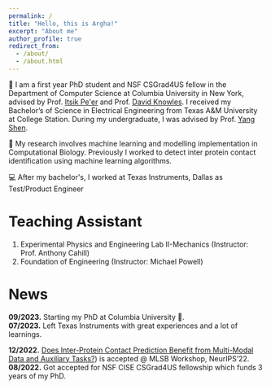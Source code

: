 ```yaml
---
permalink: /
title: "Hello, this is Argha!"
excerpt: "About me"
author_profile: true
redirect_from: 
  - /about/
  - /about.html
---
```


🎒 I am a first year PhD student and NSF CSGrad4US fellow in the Department of Computer Science at Columbia University in New York, advised by Prof. [Itsik Pe'er](https://www.engineering.columbia.edu/faculty/itsik-peer) and Prof. [David Knowles](https://www.engineering.columbia.edu/faculty/david-knowles). I received my Bachelor’s of Science in Electrical Engineering from Texas A&M University at College Station. During my undergraduate, I was advised by Prof. [Yang Shen](https://engineering.tamu.edu/electrical/profiles/shen-yang.html).

🌌 My research involves machine learning and modelling implementation in Computational Biology. Previously I worked to detect inter protein contact identification using machine learning algorithms. 

💻 After my bachelor's, I worked at Texas Instruments, Dallas as Test/Product Engineer


Teaching Assistant
======
1. Experimental Physics and Engineering Lab II-Mechanics (Instructor: Prof. Anthony Cahill)
1. Foundation of Engineering (Instructor: Michael Powell)

News
======
**09/2023.** Starting my PhD at Columbia University 🎉. <br>
**07/2023.** Left Texas Instruments with great experiences and a lot of learnings.

**12/2022.** [Does Inter-Protein Contact Prediction Benefit from Multi-Modal Data and Auxiliary Tasks?](https://www.mlsb.io/papers_2022/Does_Inter_Protein_Contact_Prediction_Benefit_from_Multi_Modal_Data_and_Auxiliary_Tasks.pdf)) is accepted @ MLSB Workshop, NeurIPS’22. <br>
**08/2022.** Got accepted for NSF CISE CSGrad4US fellowship which funds 3 years of my PhD. <br>

